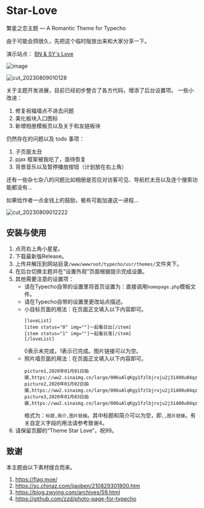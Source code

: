 # Star-Love
繁星之恋主题 — A Romantic Theme for Typecho

由于可能会鸽很久，先把这个临时版放出来和大家分享一下。

演示站点： [BN & SY's Love](https://love.crowya.com/)

![image](https://github.com/crowya/Star-Love/assets/61354956/cf386b22-0df5-47f3-9d82-ac8d723a3ea9)

![cut_20230809010128](https://github.com/crowya/Star-Love/assets/61354956/69be4fe2-f73a-49a8-89ac-f11a15a6d924)

关于主题开发进展，目前已经初步整合了各方代码，增添了后台设置项。
一些小改进：
1. 修复祝福墙点不进去问题
2. 美化板块入口图标
3. 新增相册模板页以及关于和友链板块

仍然存在的问题以及 todo 事项：
1. 子页面太丑
2. pjax 框架被我吃了，亟待恢复
3. 背景音乐以及暂停播放按钮（计划放在右上角）

还有一些杂七杂八的问题比如相册是否应对访客可见、导航栏太丑以及连个搜索功能都没有…

如果给作者一点金钱上的鼓励，极有可能加速这一进程…

![cut_20230809012222](https://github.com/crowya/Star-Love/assets/61354956/3ba4dbdd-d2ab-456d-94a2-bfe51511d6dc)

## 安装与使用
1. 点亮右上角小星星。
2. 下载最新版Release。
3. 上传并解压到网站目录`/www/wwwroot/typecho/usr/themes/`文件夹下。
4. 在后台切换主题并在“设置外观”页面根据提示完成设置。
5. 其他需要注意的设置项：
    - 请在Typecho自带的设置里将首页设置为：直接调用`homepage.php`模板文件。
    - 请在Typecho自带的设置里更改站点描述。
    - 小目标页面的用法：在页面正文填入以下内容即可。
      ```
      [loveList]
      [item status="0" img=""]一起看日出[/item]
      [item status="1" img=""]一起看日落[/item]
      [/loveList]
      ```
      0表示未完成，1表示已完成。图片链接可以为空。
    - 照片墙页面的用法：在页面正文填入以下内容即可。
      ```
      picture1,2020年01月01日拍摄,https://ww2.sinaimg.cn/large/006uAlqKgy1fzlbjrxju2j31400u04qz.jpg
      picture2,2020年01月02日拍摄,https://ww2.sinaimg.cn/large/006uAlqKgy1fzlbjrxju2j31400u04qz.jpg
      picture3,2020年01月03日拍摄,https://ww2.sinaimg.cn/large/006uAlqKgy1fzlbjrxju2j31400u04qz.jpg
      ```
      格式为：`标题,简介,图片链接`。其中标题和简介可以为空，即`,,图片链接`。有关自定义字段的用法请参考致谢4。
6. 请保留页脚的“Theme Star Love”，祝99。

## 致谢
本主题由以下素材缝合而来。
1. https://flag.moe/
2. https://sc.chinaz.com/jiaoben/210829301800.htm
3. https://blog.zwying.com/archives/59.html
4. https://github.com/zzd/photo-page-for-typecho
